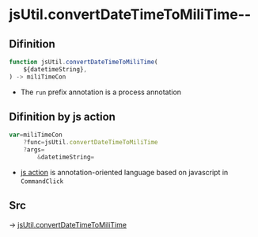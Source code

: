 # jsUtil.convertDateTimeToMiliTime--

## Difinition

```js.js
function jsUtil.convertDateTimeToMiliTime(
	${datetimeString},
) -> miliTimeCon
```

- The `run` prefix annotation is a process annotation


## Difinition by js action

```js.js
var=miliTimeCon
	?func=jsUtil.convertDateTimeToMiliTime
	?args=
		&datetimeString=
```

- [js action](#) is annotation-oriented language based on javascript in `CommandClick`



## Src

-> [jsUtil.convertDateTimeToMiliTime](https://github.com/puutaro/CommandClick/blob/master/app/src/main/java/com/puutaro/commandclick/fragment_lib/terminal_fragment/js_interface/JsUtil.kt#L48)


